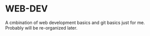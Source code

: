 # WEB-DEV
A cmbination of web development basics and git basics just for me. Probably will be re-organized later.
